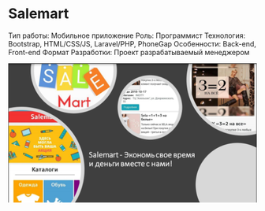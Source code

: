 # Salemart

Тип работы: Мобильное приложение
Роль: Программист
Технология: Bootstrap, HTML/CSS/JS, Laravel/PHP, PhoneGap
Особенности: Back-end, Front-end
Формат Разработки: Проект разрабатываемый менеджером

![Salemart](/src/assets/6_1.png)